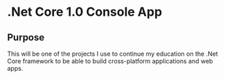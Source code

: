 # .Net Core 1.0 Console App  

## Purpose  
This will be one of the projects I use to continue my education on the .Net Core framework to be able to build cross-platform applications and web apps.
